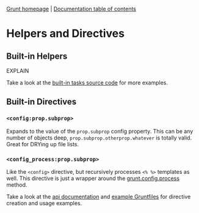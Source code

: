 [Grunt homepage](http://gruntjs.com/) | [Documentation table of contents](toc.md)

# Helpers and Directives

## Built-in Helpers
EXPLAIN

Take a look at the [built-in tasks source code](../tasks) for more examples.

## Built-in Directives

### `<config:prop.subprop>`
Expands to the value of the `prop.subprop` config property. This can be any number of objects deep, `prop.subprop.otherprop.whatever` is totally valid. Great for DRYing up file lists.

### `<config_process:prop.subprop>`
Like the `<config>` directive, but recursively processes `<% %>` templates as well. This directive is just a wrapper around the [grunt.config.process](api_config.md#gruntconfigprocess) method.

Take a look at the [api documentation](api.md) and [example Gruntfiles](example_gruntfiles.md) for directive creation and usage examples.
